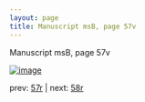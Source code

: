 ```yaml
---
layout: page
title: Manuscript msB, page 57v
---
```


Manuscript msB, page 57v

[![image](http://www.homermultitext.org/iipsrv?OBJ=IIP,1.0&FIF=/project/homer/pyramidal/deepzoom/hmt/vbbifolio/v1/vb_57v_58r.tif&WID=100&CVT=JPEG)](http://www.homermultitext.org/ict2/?urn=urn:cite2:hmt:vbbifolio.v1:vb_57v_58r)

prev:  [57r](../57r) | next:  [58r](../58r)

